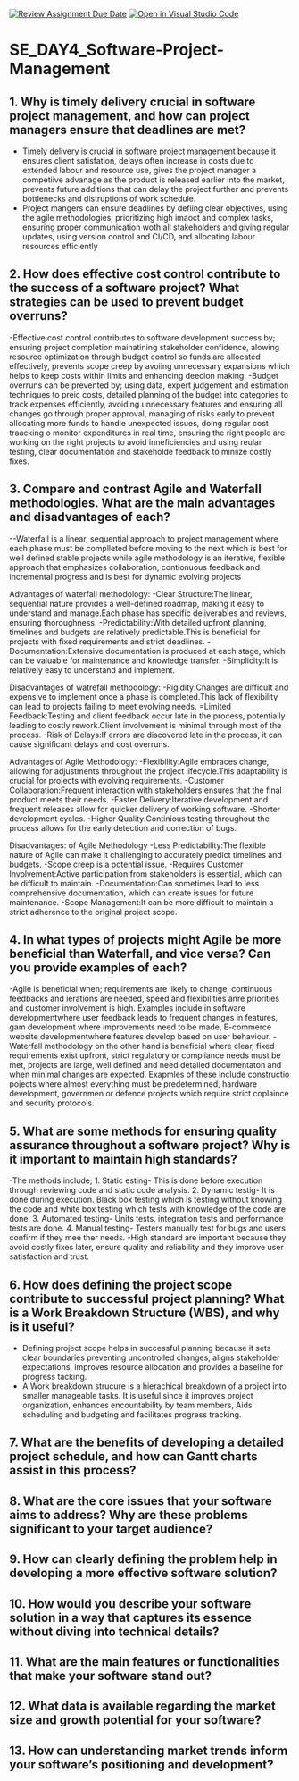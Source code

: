 [![Review Assignment Due Date](https://classroom.github.com/assets/deadline-readme-button-22041afd0340ce965d47ae6ef1cefeee28c7c493a6346c4f15d667ab976d596c.svg)](https://classroom.github.com/a/9pw6JKcu)
[![Open in Visual Studio Code](https://classroom.github.com/assets/open-in-vscode-2e0aaae1b6195c2367325f4f02e2d04e9abb55f0b24a779b69b11b9e10269abc.svg)](https://classroom.github.com/online_ide?assignment_repo_id=18482770&assignment_repo_type=AssignmentRepo)
# SE_DAY4_Software-Project-Management
## 1. Why is timely delivery crucial in software project management, and how can project managers ensure that deadlines are met?
- Timely delivery is crucial in software project management because it ensures client satisfation, delays often increase in costs due to  extended labour and resource use, gives the project manager a competiive advanage as the product is released earlier into the market, prevents future additions that can delay the project further and prevents bottlenecks and distruptions of work schedule.
- Project mangers can ensure deadlines by defiing clear objectives, using the agile methodologies, prioritizing high imaoct and complex tasks, ensuring proper communication woth all stakeholders and giving regular updates, using version control and CI/CD, and allocating labour resources efficiently

## 2. How does effective cost control contribute to the success of a software project? What strategies can be used to prevent budget overruns?
-Effective cost control contributes to software development success by; ensuring project completion mainatining stakeholder confidence, alowing resource optimization through budget control so funds are allocated effectively, prevents scope creep by avoiing unnecessary  expansions which helps to keep costs within limits and enhancing deecion making.
-Budget overruns can be prevented by; using data, expert judgement and estimation techniques to preic costs, detailed planning of the budget into categories to track expenses efficiently, avoiding unnecessary features and ensuring  all changes go through proper approval, managing of risks early to prevent allocating more funds to handle unexpected issues, doing regular cost traacking o  monitor expenditures in real time, ensuring the right people are working on the right projects to avoid inneficiencies and using reular testing, clear documentation and stakeholde feedback to miniize costly fixes.

## 3. Compare and contrast Agile and Waterfall methodologies. What are the main advantages and disadvantages of each?
--Waterfall is a linear, sequential approach to project management where each phase must be complleted before moving to the next which is best for well defined stable projects while agile methodology is an iterative, flexible approach that emphasizes collaboration, contionuous feedback and incremental progress and is best for dynamic evolving projects

Advantages of waterfall methodology:
-Clear Structure:The linear, sequential nature provides a well-defined roadmap, making it easy to understand and manage.Each phase has specific deliverables and reviews, ensuring thoroughness.
-Predictability:With detailed upfront planning, timelines and budgets are relatively predictable.This is beneficial for projects with fixed requirements and strict deadlines.
-Documentation:Extensive documentation is produced at each stage, which can be valuable for maintenance and knowledge transfer.
-Simplicity:It is relatively easy to understand and implement.

Disadvantages of watrefall methodology:
-Rigidity:Changes are difficult and expensive to implement once a phase is completed.This lack of flexibility can lead to projects failing to meet evolving needs.
=Limited Feedback:Testing and client feedback occur late in the process, potentially leading to costly rework.Client involvement is minimal through most of the process.
-Risk of Delays:If errors are discovered late in the process, it can cause significant delays and cost overruns.

Advantages of Agile Methodology:
-Flexibility:Agile embraces change, allowing for adjustments throughout the project lifecycle.This adaptability is crucial for projects with evolving requirements.
-Customer Collaboration:Frequent interaction with stakeholders ensures that the final product meets their needs.
-Faster Delivery:Iterative development and frequent releases allow for quicker delivery of working software.
-Shorter development cycles.
-Higher Quality:Continious testing throughout the process allows for the early detection and correction of bugs.

Disadvantages: of Agile Methodology
-Less Predictability:The flexible nature of Agile can make it challenging to accurately predict timelines and budgets.
-Scope creep is a potential issue.
-Requires Customer Involvement:Active participation from stakeholders is essential, which can be difficult to maintain.
-Documentation:Can sometimes lead to less comprehensive documentation, which can create issues for future maintenance.
-Scope Management:It can be more difficult to maintain a strict adherence to the original project scope.

## 4. In what types of projects might Agile be more beneficial than Waterfall, and vice versa? Can you provide examples of each?
-Agile is beneficial when; requirements are likely to change, continuous feedbacks and ierations are needed, speed and flexibilities anre priorities and customer involvement is high. Examples include in software developmentwhere user feedback leads to frequent changes in features, gam development where improvements need to be made, E-commerce website developmentwhere features develop based on user behaviour.
-Waterfall methodology on the other hand is beneficial where clear, fixed requirements exist upfront, strict regulatory  or compliance needs must be met, projects are large, well defined and need detailed documentaton and when minimal changes are expected. Exapmles of these include constructio pojects where almost everything must be predetermined, hardware development, governmen or defence projects which require strict coplaince and security protocols.

## 5. What are some methods for ensuring quality assurance throughout a software project? Why is it important to maintain high standards?
-The methods include;
     1. Static esting- This is done before execution through reviewing code and static code analysis.
     2. Dynamic testig- It is done during execution. Black box testing which is testing without knowing the code and white box testing which tests with knowledge of the code are done.
     3. Automated testing- Units tests, integration tests and performance tests are done.
     4. Manual testing- Testers manually test for  bugs and users confirm if they mee ther needs.
-High standard are important because they avoid costly fixes later, ensure quality and reliability and they improve user satisfaction and trust.

## 6. How does defining the project scope contribute to successful project planning? What is a Work Breakdown Structure (WBS), and why is it useful?
- Defining project scope helps in successful planning because it sets clear boundaries preventing uncontrolled changes, aligns stakeholder expectations, improves resource allocation and provides a baseline for progress tacking.
- A Work breakdown strucure is a hierachical breakdown of a project into smaller manageable tasks. It is useful since it improves project organization, enhances encountability by team members, Aids scheduling and budgeting and facilitates progress tracking.

## 7. What are the benefits of developing a detailed project schedule, and how can Gantt charts assist in this process?
## 8. What are the core issues that your software aims to address? Why are these problems significant to your target audience?
## 9. How can clearly defining the problem help in developing a more effective software solution?
## 10. How would you describe your software solution in a way that captures its essence without diving into technical details?
## 11. What are the main features or functionalities that make your software stand out?
## 12. What data is available regarding the market size and growth potential for your software?
## 13. How can understanding market trends inform your software’s positioning and development?
